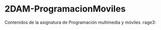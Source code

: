 # 2DAM-ProgramacionMoviles
Contenidos de la asignatura de Programación multimedia y móviles :rage3:
